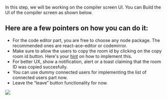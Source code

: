 In this step, we will be working on the compiler screen UI.
You can Build the UI of the compiler screen as shown below.

## Here are a few pointers on how you can do it:
- For the code editor part, you are free to choose any node package. The recommended ones are react-ace-editor or codemirror.
- Make sure to allow the users to copy the room id by clicking on the copy room id button. Here's your [hint](https://stackoverflow.com/questions/39501289/in-reactjs-how-to-copy-text-to-clipboard) on how to implement this.
- For better UX, show a notification, alert or a toast claiming that the room ID was copied succesfully.
- You can use dummy connected users for implementing the list of connected users part now.
- Leave the “leave” button functionality for now.

![](https://raw.githubusercontent.com/oneknucklehead/collaborative-editor/main/designs/Compiler%20screen%20%5BDesktop%5D.jpg)
